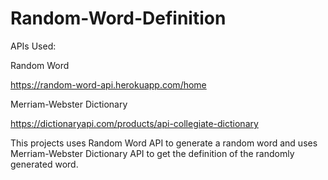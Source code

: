 # Random-Word-Definition

APIs Used:

  Random Word
  
  https://random-word-api.herokuapp.com/home
  
  Merriam-Webster Dictionary
  
  https://dictionaryapi.com/products/api-collegiate-dictionary
  
This projects uses Random Word API to generate a random word and uses Merriam-Webster Dictionary API to get the definition of the randomly generated word.
